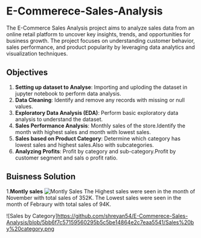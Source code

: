 # E-Commerece-Sales-Analysis
The E-Commerce Sales Analysis project aims to analyze sales data from an online retail platform to uncover key insights, trends, and opportunities for business growth. The project focuses on understanding customer behavior, sales performance, and product popularity by leveraging data analytics and visualization techniques.

## Objectives

1. **Setting up dataset to Analyse**: Importing and uploding the dataset in jupyter notebook to perform data analysis.
2. **Data Cleaning**: Identify and remove any records with missing or null values.
3. **Exploratory Data Analysis (EDA)**: Perform basic exploratory data analysis to understand the dataset.
3. **Sales Performance Analysis**: Monthly sales of the store.Identify the month with highest sales and month with lowest sales.
4. **Sales based on Product Category**: Determine which category has lowest sales and highest sales.Also with subcategories.
5. **Analyzing Profits**: Profit by category and sub-category.Profit by customer segment and sals o profit ratio.

## Buisness Solution
1.**Montly sales**
![Montly Sales](https://drive.google.com/file/d/1LZWYpf_PCgZfEKO1cnN4HGzovNNeUptT/view?usp=drive_link)
The Highest sales were seen in the month of November with total sales of 352K.
The Lowest sales  were seen in the month of Febraury with total sales of 94K.


![Sales by Category]https://github.com/shreyan54/E-Commerece-Sales-Analysis/blob/5bb6f7c57159560295b5c5be14864e2c7eaa5541/Sales%20by%20category.png
